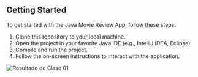 ## Getting Started

To get started with the Java Movie Review App, follow these steps:

1. Clone this repository to your local machine.
2. Open the project in your favorite Java IDE (e.g., IntelliJ IDEA, Eclipse).
3. Compile and run the project.
4. Follow the on-screen instructions to interact with the application.

![Resultado de Clase 01](https://i.picasion.com/pic92/d7b15766698febcd6cb264e51bfc5f92.gif)
